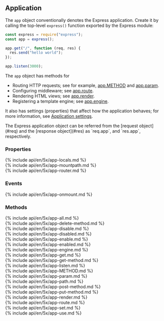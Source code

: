 <h2 id="app">Application</h2>

The `app` object conventionally denotes the Express application.
Create it by calling the top-level `express()` function exported by the Express module:

```js
const express = require("express");
const app = express();

app.get("/", function (req, res) {
  res.send("hello world");
});

app.listen(3000);
```

The `app` object has methods for

- Routing HTTP requests; see for example, [app.METHOD](#app.METHOD) and [app.param](#app.param).
- Configuring middleware; see [app.route](#app.route).
- Rendering HTML views; see [app.render](#app.render).
- Registering a template engine; see [app.engine](#app.engine).

It also has settings (properties) that affect how the application behaves;
for more information, see [Application settings](#app.settings.table).

<div class="doc-box doc-info" markdown="1">
The Express application object can be referred from the [request object](#req) and the [response object](#res) as `req.app`, and `res.app`, respectively.
</div>

<h3 id='app.properties'>Properties</h3>

<section markdown="1">
  {% include api/en/5x/app-locals.md %}
</section>

<section markdown="1">
  {% include api/en/5x/app-mountpath.md %}
</section>

<section markdown="1">
  {% include api/en/5x/app-router.md %}
</section>

<h3 id='app.events'>Events</h3>

<section markdown="1">
  {% include api/en/5x/app-onmount.md %}
</section>

<h3 id='app.methods'>Methods</h3>

<section markdown="1">
  {% include api/en/5x/app-all.md %}
</section>

<section markdown="1">
  {% include api/en/5x/app-delete-method.md %}
</section>

<section markdown="1">
  {% include api/en/5x/app-disable.md %}
</section>

<section markdown="1">
  {% include api/en/5x/app-disabled.md %}
</section>

<section markdown="1">
  {% include api/en/5x/app-enable.md %}
</section>

<section markdown="1">
  {% include api/en/5x/app-enabled.md %}
</section>

<section markdown="1">
  {% include api/en/5x/app-engine.md %}
</section>

<section markdown="1">
  {% include api/en/5x/app-get.md %}
</section>

<section markdown="1">
  {% include api/en/5x/app-get-method.md %}
</section>

<section markdown="1">
  {% include api/en/5x/app-listen.md %}
</section>

<section markdown="1">
  {% include api/en/5x/app-METHOD.md %}
</section>

<section markdown="1">
  {% include api/en/5x/app-param.md %}
</section>

<section markdown="1">
  {% include api/en/5x/app-path.md %}
</section>

<section markdown="1">
  {% include api/en/5x/app-post-method.md %}
</section>

<section markdown="1">
  {% include api/en/5x/app-put-method.md %}
</section>

<section markdown="1">
  {% include api/en/5x/app-render.md %}
</section>

<section markdown="1">
  {% include api/en/5x/app-route.md %}
</section>

<section markdown="1">
  {% include api/en/5x/app-set.md %}
</section>

<section markdown="1">
  {% include api/en/5x/app-use.md %}
</section>
